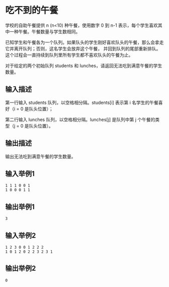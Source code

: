 # 吃不到的午餐

学校的自助午餐提供 n (n<10) 种午餐，使用数字 0 到 n-1 表示，每个学生喜欢其中一种午餐。午餐数量与学生数相同。

已知学生和午餐各为一个队列。如果队头的学生刚好喜欢队头的午餐，那么会拿走它并离开队列；否则，这名学生会放弃这个午餐，
并回到队列的尾部重新排队。这个过程会一直持续到队列里所有学生都不喜欢队头的午餐为止。

对于给定的两个初始队列 students 和 lunches，请返回无法吃到满意午餐的学生数量。

## 输入描述
第一行输入 students 队列，以空格相分隔。students\[i\] 表示第 i 名学生的午餐喜好（i = 0 是队头位置）；

第二行输入 lunches 队列，以空格相分隔。lunches\[j\] 是队列中第 j 个午餐的类型（j = 0 是队头位置）。

## 输出描述
输出无法吃到满意午餐的学生数量。

## 输入举例1
```
1 1 1 0 0 1
1 0 0 0 1 1
```

## 输出举例1
```
3
```

## 输入举例2
```
1 2 3 0 0 1 2 2 2
1 0 1 2 0 2 2 3 2 3 1 
```

## 输出举例2
```
0
```